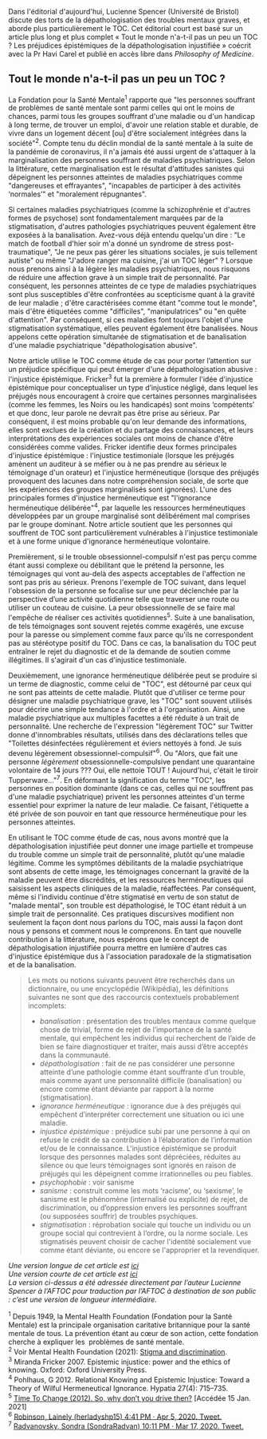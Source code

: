 Dans l'éditorial d'aujourd'hui, Lucienne Spencer (Université de Bristol) discute des torts de la dépathologisation des troubles mentaux graves, et aborde plus particulièrement le TOC. Cet éditorial court est basé sur un article plus long et plus complet « Tout le monde n'a-t-il pas un peu un TOC ? Les préjudices épistémiques de la dépathologisation injustifiée » coécrit avec la Pr Havi Carel et publié en accès libre dans *Philosophy of Medicine*.

## Tout le monde n'a-t-il pas un peu un TOC ?

La Fondation pour la Santé Mentale<sup>1</sup> rapporte que "les personnes souffrant de problèmes de santé mentale sont parmi celles qui ont le moins de chances, parmi tous les groupes souffrant d'une maladie ou d'un handicap à long terme, de trouver un emploi, d'avoir une relation stable et durable, de vivre dans un logement décent [ou] d'être socialement intégrées dans la société"<sup>2</sup>. Compte tenu du déclin mondial de la santé mentale à la suite de la pandémie de coronavirus, il n'a jamais été aussi urgent de s'attaquer à la marginalisation des personnes souffrant de maladies psychiatriques. Selon la littérature, cette marginalisation est le résultat d'attitudes sanistes qui dépeignent les personnes atteintes de maladies psychiatriques comme "dangereuses et effrayantes", "incapables de participer à des activités ‘normales’" et "moralement répugnantes". 

Si certaines maladies psychiatriques (comme la schizophrénie et d'autres formes de psychose) sont fondamentalement marquées par de la stigmatisation, d'autres pathologies psychiatriques peuvent également être exposées à la banalisation. Avez-vous déjà entendu quelqu'un dire : "Le match de football d'hier soir m'a donné un syndrome de stress post-traumatique", "Je ne peux pas gérer les situations sociales, je suis tellement autiste" ou même "J'adore ranger ma cuisine, j'ai un TOC léger" ? Lorsque nous prenons ainsi à la légère les maladies psychiatriques, nous risquons de réduire une affection grave à un simple trait de personnalité. Par conséquent, les personnes atteintes de ce type de maladies psychiatriques sont plus susceptibles d'être confrontées au scepticisme quant à la gravité de leur maladie ; d'être caractérisées comme étant "comme tout le monde", mais d'être étiquetées comme "difficiles", "manipulatrices" ou "en quête d'attention". Par conséquent, si ces maladies font toujours l'objet d'une stigmatisation systématique, elles peuvent également être banalisées. Nous appelons cette opération simultanée de stigmatisation et de banalisation d'une maladie psychiatrique "dépathologisation abusive".

Notre article utilise le TOC comme étude de cas pour porter l’attention sur un préjudice spécifique qui peut émerger d'une dépathologisation abusive : l'injustice épistémique. Fricker<sup>3</sup> fut la première à formuler l'idée d'injustice épistémique pour conceptualiser un type d’injustice négligé, dans lequel les préjugés nous encouragent à croire que certaines personnes marginalisées (comme les femmes, les Noirs ou les handicapés) sont moins ‘compétents’ et que donc, leur parole ne devrait pas être prise au sérieux. Par conséquent, il est moins probable qu'on leur demande des informations, elles sont exclues de la création et du partage des connaissances, et leurs interprétations des expériences sociales ont moins de chance d'être considérées comme valides. Fricker identifie deux formes principales d'injustice épistémique : l'injustice testimoniale (lorsque les préjugés amènent un auditeur à se méfier ou à ne pas prendre au sérieux le témoignage d'un orateur) et l'injustice herméneutique (lorsque des préjugés provoquent des lacunes dans notre compréhension sociale, de sorte que les expériences des groupes marginalisés sont ignorées). L'une des principales formes d'injustice herméneutique est "l'ignorance herméneutique délibérée"<sup>4</sup>, par laquelle les ressources herméneutiques développées par un groupe marginalisé sont délibérément mal comprises par le groupe dominant. Notre article soutient que les personnes qui souffrent de TOC sont particulièrement vulnérables à l'injustice testimoniale et à une forme unique d'ignorance herméneutique volontaire.

Premièrement, si le trouble obsessionnel-compulsif n'est pas perçu comme étant aussi complexe ou débilitant que le prétend la personne, les témoignages qui vont au-delà des aspects acceptables de l'affection ne sont pas pris au sérieux. Prenons l'exemple de TOC suivant, dans lequel l'obsession de la personne se focalise sur une peur déclenchée par la perspective d’une activité quotidienne telle que traverser une route ou utiliser un couteau de cuisine. La peur obsessionnelle de se faire mal l'empêche de réaliser ces activités quotidiennes<sup>5</sup>. Suite à une banalisation, de tels témoignages sont souvent rejetés comme exagérés, une excuse pour la paresse ou simplement comme faux parce qu'ils ne correspondent pas au stéréotype positif du TOC. Dans ce cas, la banalisation du TOC peut entraîner le rejet du diagnostic et de la demande de soutien comme illégitimes. Il s'agirait d'un cas d'injustice testimoniale.

Deuxièmement, une ignorance herméneutique délibérée peut se produire si un terme de diagnostic, comme celui de "TOC", est détourné par ceux qui ne sont pas atteints de cette maladie. Plutôt que d'utiliser ce terme pour désigner une maladie psychiatrique grave, les "TOC" sont souvent utilisés pour décrire une simple tendance à l'ordre et à l'organisation. Ainsi, une maladie psychiatrique aux multiples facettes a été réduite à un trait de personnalité. Une recherche de l'expression "légèrement TOC" sur Twitter donne d'innombrables résultats, utilisés dans des déclarations telles que "Toilettes désinfectées régulièrement et éviers nettoyés à fond. Je suis devenu légèrement obsessionnel-compulsif"<sup>6</sup>. Ou "Alors, que fait une personne *légèrement* obsessionnelle-compulsive pendant une quarantaine volontaire de 14 jours ??? Oui, elle nettoie TOUT ! Aujourd'hui, c'était le tiroir Tupperware..."<sup>7</sup>. En déformant la signification du terme "TOC", les personnes en position dominante (dans ce cas, celles qui ne souffrent pas d'une maladie psychiatrique) privent les personnes atteintes d'un terme essentiel pour exprimer la nature de leur maladie. Ce faisant, l'étiquette a été privée de son pouvoir en tant que ressource herméneutique pour les personnes atteintes.

En utilisant le TOC comme étude de cas, nous avons montré que la dépathologisation injustifiée peut donner une image partielle et trompeuse du trouble comme un simple trait de personnalité, plutôt qu'une maladie légitime. Comme les symptômes débilitants de la maladie psychiatrique sont absents de cette image, les témoignages concernant la gravité de la maladie peuvent être discrédités, et les ressources herméneutiques qui saisissent les aspects cliniques de la maladie, réaffectées. Par conséquent, même si l'individu continue d'être stigmatisé en vertu de son statut de "malade mental", son trouble est dépathologisé, le TOC étant réduit à un simple trait de personnalité. Ces pratiques discursives modifient non seulement la façon dont nous parlons du TOC, mais aussi la façon dont nous y pensons et comment nous le comprenons. En tant que nouvelle contribution à la littérature, nous espérons que le concept de dépathologisation injustifiée pourra mettre en lumière d'autres cas d'injustice épistémique dus à l'association paradoxale de la stigmatisation et de la banalisation.

> Les mots ou notions suivants peuvent être recherchés dans un dictionnaire, ou une encyclopédie (Wikipédia), les définitions suivantes ne sont que des raccourcis contextuels probablement incomplets:
>
> - *banalisation* : présentation des troubles mentaux comme quelque chose de trivial, forme de rejet de l’importance de la santé mentale, qui empêchent les individus qui recherchent de l’aide de bien se faire diagnostiquer et traiter, mais aussi d’être acceptés dans la communauté.
> - *dépathologisation* : fait de ne pas considérer une personne atteinte d’une pathologie comme étant  souffrante d’un trouble, mais comme ayant une personnalité difficile (banalisation) ou encore comme étant  déviante par rapport à la norme (stigmatisation).
> - *ignorance herméneutique* : ignorance due à des préjugés qui empêchent d’interpréter correctement une situation ou ici une maladie.
> - *injustice épistémique* : préjudice subi par une personne à qui on refuse le crédit de sa contribution à l’élaboration de l’information et/ou de le connaissance. L'injustice épistémique se produit lorsque des personnes malades sont dépréciées, réduites au silence ou que leurs témoignages sont ignorés en raison de préjugés qui les dépeignent comme irrationnelles ou  peu fiables.
> - *psychophobie* : voir sanisme
> - *sanisme* : construit comme les mots ‘racisme’, ou ‘sexisme’, le sanisme est le phénomène (internalisé ou explicite) de rejet, de discrimination, ou d’oppression envers les personnes souffrant (ou supposées souffrir) de troubles psychiques.
> - *stigmatisation* : réprobation sociale qui touche un individu ou un groupe social qui contrevient à l’ordre, ou la norme sociale. Les stigmatisés peuvent choisir de cacher l'identité socialement vue comme étant déviante, ou encore se l'approprier et la revendiquer.

*Une version longue de cet article est [ici](https://philmed.pitt.edu/philmed/article/view/19/17)*<br/>
*Une version courte de cet article est [ici](http://imperfectcognitions.blogspot.com/2021/10/isnt-everyone-little-ocd.html?m=1)*<br/>
*La version ci-dessus a été adressée directement par l’auteur Lucienne Spencer à l’AFTOC pour traduction par l’AFTOC à destination de son public : c’est une version de longueur intermédiaire.*


<sup>1</sup> Depuis 1949, la Mental Health Foundation (Fondation pour la Santé Mentale) est la principale organisation caritative britannique pour la santé mentale de tous. La prévention étant au cœur de son action, cette fondation cherche à expliquer les  problèmes de santé mentale.<br/>
<sup>2</sup> Voir Mental Health Foundation (2021): [Stigma and discrimination](https://www.mentalhealth.org.uk/a-to-z/s/stigma-and-discrimination).<br/>
<sup>3</sup> Miranda Fricker 2007. Epistemic injustice: power and the ethics of knowing. Oxford: Oxford University Press.<br/>
<sup>4</sup> Pohlhaus, G 2012. Relational Knowing and Epistemic Injustice: Toward a Theory of Wilful Hermeneutical Ignorance. Hypatia 27(4): 715–735.<br/>
<sup>5</sup> [Time To Change (2012). So, why don’t you drive then?](https://www.time-to-change.org.uk/blog/so-why-dont-you-drive-then) [Accédée 15 Jan. 2021]<br/>
<sup>6</sup> [Robinson, Lainely (herladyshp15) 4:41 PM · Apr 5, 2020. Tweet.](https://twitter.com/herladyship15/status/1246825193059880967)<br/>
<sup>7</sup> [Radvanovsky, Sondra (SondraRadvan) 10:11 PM · Mar 17, 2020. Tweet.](https://twitter.com/SondraRadvan/status/1240038115323990016)<br/>

